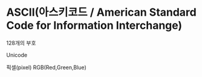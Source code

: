 <h1>ASCII(아스키코드 / American Standard Code for Information Interchange)</h1>
128개의 부호

Unicode

픽셀(pixel)
RGB(Red,Green,Blue)
